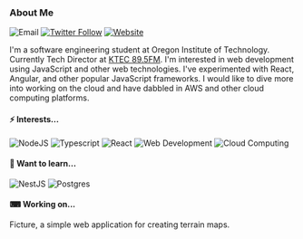 ### About Me

![Email](https://img.shields.io/badge/-tristen.mengis@gmail.com-lightgrey?style=for-the-badge&logo=gmail)
[![Twitter Follow](https://img.shields.io/twitter/follow/thetmeng?color=%20%2300acee&label=Follow%20me%20on%20Twitter&style=for-the-badge)][twitter]
[![Website](https://img.shields.io/badge/-Portfolio-black?style=for-the-badge&logo=github)][website]

I'm a software engineering student at Oregon Institute of Technology. Currently Tech Director at [KTEC 89.5FM][ktec]. I'm interested in web development using JavaScript and other web technologies. I've experimented with React, Angular, and other popular JavaScript frameworks. I would like to dive more into working on the cloud and have dabbled in AWS and other cloud computing platforms.

#### ⚡ Interests...

![NodeJS](https://img.shields.io/badge/-Nodejs-black?style=for-the-badge&logo=Node.js)
![Typescript](https://img.shields.io/badge/-typescript-yellow?style=for-the-badge&logo=typescript)
![React](https://img.shields.io/badge/-React-black?style=for-the-badge&logo=react) 
![Web Development](https://img.shields.io/badge/-Web%20development-blue?style=for-the-badge)
![Cloud Computing](https://img.shields.io/badge/-Cloud%20computing-orange?style=for-the-badge)

#### 📖 Want to learn...

![NestJS](https://img.shields.io/badge/-nestjs-red?style=for-the-badge&logo=nestjs)
![Postgres](https://img.shields.io/badge/-postgresql-blue?style=for-the-badge&logo=postgresql)

#### ⌨ Working on...

Ficture, a simple web application for creating terrain maps.

[twitter]: https://twitter.com/thetmeng
[ktec]: https://ktec895.com
[website]: https://mengistristen.github.io
